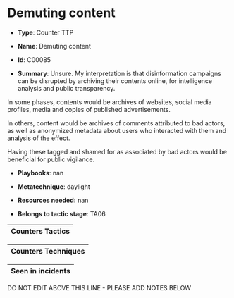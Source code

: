 # Demuting content

* **Type**: Counter TTP

* **Name**: Demuting content

* **Id**: C00085

* **Summary**: Unsure. My interpretation is that disinformation campaigns can be disrupted by archiving their contents online, for intelligence analysis and public transparency.

In some phases, contents would be archives of websites, social media profiles, media and copies of published advertisements.

In others, content would be archives of comments attributed to bad actors, as well as anonymized metadata about users who interacted with them and analysis of the effect.

Having these tagged and shamed for as associated by bad actors would be beneficial for public vigilance.

* **Playbooks**: nan

* **Metatechnique**: daylight

* **Resources needed:** nan

* **Belongs to tactic stage**: TA06


| Counters Tactics |
| ---------------- |



| Counters Techniques |
| ------------------- |



| Seen in incidents |
| ----------------- |

DO NOT EDIT ABOVE THIS LINE - PLEASE ADD NOTES BELOW